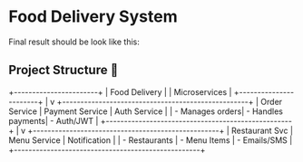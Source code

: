 # Food Delivery System
Final result should be look like this: 

## Project Structure 📂
+-----------------------+
| Food Delivery |
| Microservices |
+-----------------------+
|
v
+---------------------------------------------------+
| Order Service | Payment Service | Auth Service |
| - Manages orders| - Handles payments| - Auth/JWT |
+---------------------------------------------------+
|
v
+---------------------------------------------------+
| Restaurant Svc | Menu Service | Notification |
| - Restaurants | - Menu Items | - Emails/SMS |
+---------------------------------------------------+
